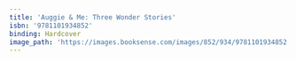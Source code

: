 ```yaml
---
title: 'Auggie & Me: Three Wonder Stories'
isbn: '9781101934852'
binding: Hardcover
image_path: 'https://images.booksense.com/images/852/934/9781101934852.jpg'
---
```


